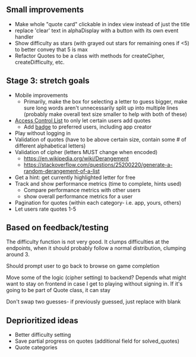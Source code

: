 ## Small improvements
- Make whole "quote card" clickable in index view instead of just the title
- replace 'clear' text in alphaDisplay with a button with its own event handler
- Show difficulty as stars (with grayed out stars for remaining ones if <5) to better convey that 5 is max
- Refactor Quotes to be a class with methods for createCipher, createDifficulty, etc.

## Stage 3: stretch goals
- Mobile improvements
  - Primarily, make the box for selecting a letter to guess bigger, make sure long words aren't unnecessarily split up into multiple lines (probably make overall text size smaller to help with both of these)
- [Access Control List](https://en.wikipedia.org/wiki/Access-control_list) to only let certain users add quotes
  - Add [badge](https://react-bootstrap.github.io/components/badge/) to preferred users, including app creator
- Play without logging in
- Validation of quotes (have to be above certain size, contain some # of different alphabetical letters)
- Validation of cipher (letters MUST change when encoded)
  - https://en.wikipedia.org/wiki/Derangement
  - https://stackoverflow.com/questions/25200220/generate-a-random-derangement-of-a-list
- Get a hint: get currently highlighted letter for free
- Track and show performance metrics (time to complete, hints used)
  - Compare performance metrics with other users
  - show overall performance metrics for a user
- Pagination for quotes (within each category- i.e. app, yours, others)
- Let users rate quotes 1-5

## Based on feedback/testing
The difficulty function is not very good. It clumps difficulties at the endpoints, when it should probably follow a normal distribution, clumping around 3.

Should prompt user to go back to browse on game completion

Move some of the logic (cipher setting) to backend? Depends what might want to stay on frontend in case I get to playing without signing in. If it's going to be part of Quote class, it can stay

Don't swap two guesses- if previously guessed, just replace with blank

## Deprioritized ideas
- Better difficulty setting
- Save partial progress on quotes (additional field for solved_quotes)
- Quote categories
